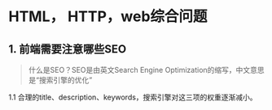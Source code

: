 # HTML， HTTP，web综合问题

## 1. 前端需要注意哪些SEO

> 什么是SEO？SEO是由英文Search Engine Optimization的缩写，中文意思是“搜索引擎的优化”

1.1 合理的title、description、keywords，搜索引擎对这三项的权重逐渐减小。 
